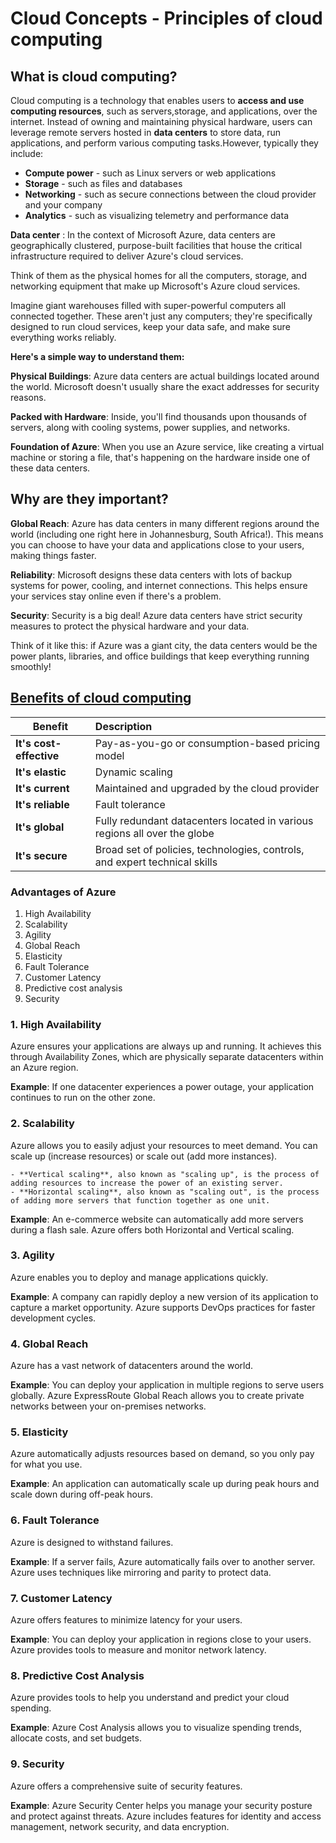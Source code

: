 # Cloud Concepts - Principles of cloud computing

## What is cloud computing?

Cloud computing is a technology that enables users to **access and use computing resources**, such as servers,storage, and applications, over the internet. Instead of owning and maintaining physical hardware, users can leverage remote servers hosted in **data centers** to store data, run applications, and perform various computing tasks.However, typically they include:

- **Compute power** - such as Linux servers or web applications
- **Storage** - such as files and databases
- **Networking** - such as secure connections between the cloud provider and your company
- **Analytics** - such as visualizing telemetry and performance data


**Data center**
: In the context of Microsoft Azure, data centers are geographically clustered, purpose-built facilities that house the critical infrastructure required to deliver Azure's cloud services.

Think of them as the physical homes for all the computers, storage, and networking equipment that make up Microsoft's Azure cloud services.

Imagine giant warehouses filled with super-powerful computers all connected together. These aren't just any computers; they're specifically designed to run cloud services, keep your data safe, and make sure everything works reliably.

**Here's a simple way to understand them:**

**Physical Buildings**: Azure data centers are actual buildings located around the world. Microsoft doesn't usually share the exact addresses for security reasons.  

**Packed with Hardware**: Inside, you'll find thousands upon thousands of servers, along with cooling systems, power supplies, and networks.  

**Foundation of Azure**: When you use an Azure service, like creating a virtual machine or storing a file, that's happening on the hardware inside one of these data centers.

## Why are they important?

**Global Reach**: Azure has data centers in many different regions around the world (including one right here in Johannesburg, South Africa!). This means you can choose to have your data and applications close to your users, making things faster. 

**Reliability**: Microsoft designs these data centers with lots of backup systems for power, cooling, and internet connections. This helps ensure your services stay online even if there's a problem.   

**Security**: Security is a big deal! Azure data centers have strict security measures to protect the physical hardware and your data. 

Think of it like this: if Azure was a giant city, the data centers would be the power plants, libraries, and office buildings that keep everything running smoothly!

## [Benefits of cloud computing](https://docs.microsoft.com/en-us/learn/modules/principles-cloud-computing/3-benefits-of-cloud-computing)

| Benefit | Description |
| -----------------------|:----------- |
| **It's cost-effective**| Pay-as-you-go or consumption-based pricing model|
| **It's elastic**       | Dynamic scaling|
| **It's current**       | Maintained and upgraded by the cloud provider|
| **It's reliable**      | Fault tolerance                                                          |
| **It's global**        | Fully redundant datacenters located in various regions all over the globe|
| **It's secure**        | Broad set of policies, technologies, controls, and expert technical skills|

### Advantages of Azure
1. High Availability
2. Scalability
3. Agility
4. Global Reach
5. Elasticity
6. Fault Tolerance
7. Customer Latency
8. Predictive cost analysis
9. Security
    
### 1. High Availability
Azure ensures your applications are always up and running. It achieves this through Availability Zones, which are physically separate datacenters within an Azure region.

**Example**: If one datacenter experiences a power outage, your application continues to run on the other zone.

### 2. Scalability
Azure allows you to easily adjust your resources to meet demand. You can scale up (increase resources) or scale out (add more instances).

    - **Vertical scaling**, also known as "scaling up", is the process of adding resources to increase the power of an existing server.
    - **Horizontal scaling**, also known as "scaling out", is the process of adding more servers that function together as one unit.
    
**Example**: An e-commerce website can automatically add more servers during a flash sale.
Azure offers both Horizontal and Vertical scaling.

### 3. Agility
Azure enables you to deploy and manage applications quickly.

**Example**: A company can rapidly deploy a new version of its application to capture a market opportunity.
Azure supports DevOps practices for faster development cycles.

### 4. Global Reach
Azure has a vast network of datacenters around the world.

**Example**: You can deploy your application in multiple regions to serve users globally.
Azure ExpressRoute Global Reach allows you to create private networks between your on-premises networks.

### 5. Elasticity
Azure automatically adjusts resources based on demand, so you only pay for what you use.

**Example**: An application can automatically scale up during peak hours and scale down during off-peak hours.

### 6. Fault Tolerance
Azure is designed to withstand failures.

**Example**: If a server fails, Azure automatically fails over to another server.
Azure uses techniques like mirroring and parity to protect data.

### 7. Customer Latency
Azure offers features to minimize latency for your users.

**Example**: You can deploy your application in regions close to your users.
Azure provides tools to measure and monitor network latency.

### 8. Predictive Cost Analysis
Azure provides tools to help you understand and predict your cloud spending.

**Example**: Azure Cost Analysis allows you to visualize spending trends, allocate costs, and set budgets.

### 9. Security
Azure offers a comprehensive suite of security features.

**Example**: Azure Security Center helps you manage your security posture and protect against threats.
Azure includes features for identity and access management, network security, and data encryption.
